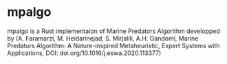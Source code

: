 # mpalgo
mpalgo is a Rust implementaion of Marine Predators Algorithm developped by (A. Faramarzi, M. Heidarinejad, S. Mirjalili, A.H. Gandomi, Marine Predators Algorithm: A Nature-inspired Metaheuristic, Expert Systems with Applications, DOI: doi.org/10.1016/j.eswa.2020.113377) 
